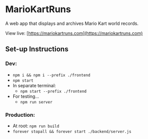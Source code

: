 # MarioKartRuns

A web app that displays and archives Mario Kart world records.

View live: [https://mariokartruns.com](https://mariokartruns.com)

## Set-up Instructions
### Dev:
- ```npm i && npm i --prefix ./frontend```
- ```npm start```
- In separate terminal:
  - ```npm start --prefix ./frontend```
- For testing...
  - ```npm run server```

### Production:
- At root: ```npm run build```
- ```forever stopall && forever start ./backend/server.js```
